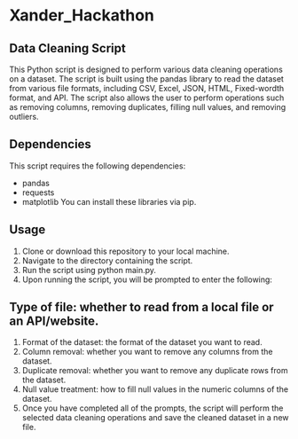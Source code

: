 # Xander_Hackathon

## Data Cleaning Script

This Python script is designed to perform various data cleaning operations on a dataset. The script is built using the pandas library to read the dataset from various file formats, including CSV, Excel, JSON, HTML, Fixed-wordth format, and API. The script also allows the user to perform operations such as removing columns, removing duplicates, filling null values, and removing outliers.

## Dependencies
This script requires the following dependencies:

- pandas
- requests
- matplotlib
You can install these libraries via pip.

## Usage
1. Clone or download this repository to your local machine.
2. Navigate to the directory containing the script.
3. Run the script using python main.py.
4. Upon running the script, you will be prompted to enter the following:

## Type of file: whether to read from a local file or an API/website.
1. Format of the dataset: the format of the dataset you want to read.
2. Column removal: whether you want to remove any columns from the dataset.
3. Duplicate removal: whether you want to remove any duplicate rows from the dataset.
4. Null value treatment: how to fill null values in the numeric columns of the dataset.
5. Once you have completed all of the prompts, the script will perform the selected data cleaning operations and save the cleaned dataset in a new file.
